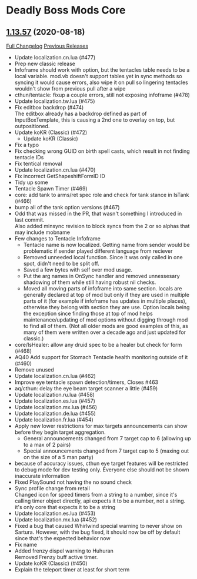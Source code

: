# Deadly Boss Mods Core

## [1.13.57](https://github.com/DeadlyBossMods/DBM-Classic/tree/1.13.57) (2020-08-18)
[Full Changelog](https://github.com/DeadlyBossMods/DBM-Classic/compare/1.13.56...1.13.57) [Previous Releases](https://github.com/DeadlyBossMods/DBM-Classic/releases)

- Update localization.cn.lua (#477)  
- Prep new classic release  
- Infoframe should work with option, but the tentacles table needs to be a local variable. mod.vb doesn't support tables yet in sync methods so syncing it would cause errors, also wipe it on pull so lingering tentacles wouldn't show from previous pull after a wipe  
- cthun/tentacle: fixup a couple errors, still not exposing infoframe (#478)  
- Update localization.tw.lua (#475)  
- Fix editbox backdrop (#474)  
    The editbox already has a backdrop defined as part of InputBoxTemplate, this is causing a 2nd one to overlay on top, but outpositioned.  
- Update koKR (Classic) (#472)  
    * Update koKR (Classic)  
- Fix a typo  
- Fix checking wrong GUID on birth spell casts, which result in not finding tentacle IDs  
- Fix tentical removal  
- Update localization.cn.lua (#470)  
- Fix incorrect GetShapeshiftFormID ID  
- Tidy up some  
- Tentacle Spawn Timer (#469)  
- core: add tank to arms/ret spec role and check for tank stance in IsTank (#466)  
- bump all of the tank option versions (#467)  
- Odd that was missed in the PR, that wasn't something I introduced in last commit.  
    Also added minsync revision to block syncs from the 2 or so alphas that may include mobname  
- Few changes to Tentacle Infoframe  
     - Tentacle name is now localized. Getting name from sender would be problematic if sender played different language from reciever  
     - Removed unneeded local function. Since it was only called in one spot, didn't need to be split off.  
     - Saved a few bytes with self over mod usage.  
     - Put the arg names in OnSync handler and removed unnessesary shadowing of them while still having robust nil checks.  
     - Moved all moving parts of infoframe into same section. locals are generally declared at top of mod but only if they are used in multiple parts of it (for example if infoframe has updates in multiple places), otherwise they belong with section they are use. Option locals being the exception since finding those at top of mod helps  maintenance/updating of mod options without digging through mod to find all of them. (Not all older mods are good examples of this, as many of them were written over a decade ago and just updated for classic.)  
- core/IsHealer: allow any druid spec to be a healer but check for form (#468)  
- AQ40 Add support for Stomach Tentacle health monitoring outside of it (#460)  
- Remove unused  
- Update localization.cn.lua (#462)  
- Improve eye tentacle spawn detection/timers, Closes #463  
- aq/cthun: delay the eye beam target scanner a little (#459)  
- Update localization.ru.lua (#458)  
- Update localization.es.lua (#457)  
- Update localization.mx.lua (#456)  
- Update localization.de.lua (#455)  
- Update localization.fr.lua (#454)  
- Apply new lower restrictions for max targets announcements can show before they begin target aggregation.  
     - General announcements changed from 7 target cap to 6 (allowing up to a max of 2 pairs)  
     - Special announcements changed from 7 target cap to 5 (maxing out on the size of a 5 man party)  
- because of accuracy issues, cthun eye target features will be restricted to debug mode for dev testing only. Everyone else should not be shown inaccurate information  
- Fixed PlaySound not having the no sound check  
- Sync profile change from retail  
    Changed icon for speed timers from a string to a number, since it's calling timer object directly, api expects it to be a number, not a string. it's only core that expects it to be a string  
- Update localization.es.lua (#453)  
- Update localization.mx.lua (#452)  
- Fixed a bug that caused Whirlwind special warning to never show on Sartura. However, with the bug fixed, it should now be off by default since that's the expected behavior now  
- Fix name  
- Added frenzy dispel warning to Huhuran  
    Removed Frenzy buff active timer.  
- Update koKR (Classic) (#450)  
- Explain the teleport timer at least for short term  
